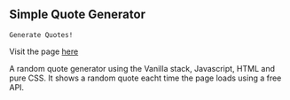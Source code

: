 ## Simple Quote Generator

`Generate Quotes!`

Visit the page [here](https://witordev.github.io/Quote/)

A random quote generator using the Vanilla stack, Javascript, HTML and pure CSS. 
It shows a random quote eacht time the page loads using a free API.
